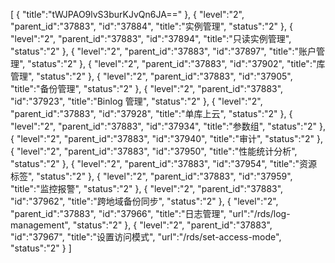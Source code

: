 [
	{
		"title":"tWJPAO9lvS3burKJvQn6JA=="
	},
	{
		"level":"2",
		"parent_id":"37883",
		"id":"37884",
		"title":"实例管理",
		"status":"2"
	},
	{
		"level":"2",
		"parent_id":"37883",
		"id":"37894",
		"title":"只读实例管理",
		"status":"2"
	},
	{
		"level":"2",
		"parent_id":"37883",
		"id":"37897",
		"title":"账户管理",
		"status":"2"
	},
	{
		"level":"2",
		"parent_id":"37883",
		"id":"37902",
		"title":"库管理",
		"status":"2"
	},
	{
		"level":"2",
		"parent_id":"37883",
		"id":"37905",
		"title":"备份管理",
		"status":"2"
	},
	{
		"level":"2",
		"parent_id":"37883",
		"id":"37923",
		"title":"Binlog 管理",
		"status":"2"
	},
	{
		"level":"2",
		"parent_id":"37883",
		"id":"37928",
		"title":"单库上云",
		"status":"2"
	},
	{
		"level":"2",
		"parent_id":"37883",
		"id":"37934",
		"title":"参数组",
		"status":"2"
	},
	{
		"level":"2",
		"parent_id":"37883",
		"id":"37940",
		"title":"审计",
		"status":"2"
	},
	{
		"level":"2",
		"parent_id":"37883",
		"id":"37950",
		"title":"性能统计分析",
		"status":"2"
	},
	{
		"level":"2",
		"parent_id":"37883",
		"id":"37954",
		"title":"资源标签",
		"status":"2"
	},
	{
		"level":"2",
		"parent_id":"37883",
		"id":"37959",
		"title":"监控报警",
		"status":"2"
	},
	{
		"level":"2",
		"parent_id":"37883",
		"id":"37962",
		"title":"跨地域备份同步",
		"status":"2"
	},
	{
		"level":"2",
		"parent_id":"37883",
		"id":"37966",
		"title":"日志管理",
		"url":"/rds/log-management",
		"status":"2"
	},
	{
		"level":"2",
		"parent_id":"37883",
		"id":"37967",
		"title":"设置访问模式",
		"url":"/rds/set-access-mode",
		"status":"2"
	}
]